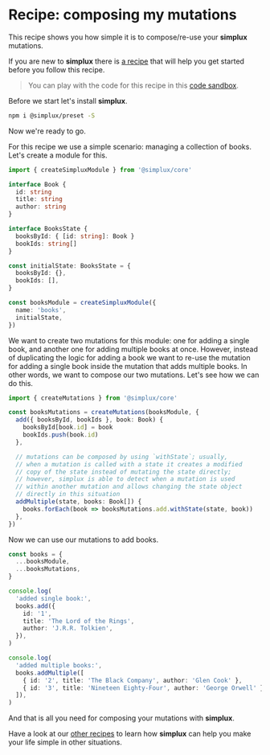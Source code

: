 # Recipe: composing my mutations

This recipe shows you how simple it is to compose/re-use your **simplux** mutations.

If you are new to **simplux** there is [a recipe](../../basics/getting-started#readme) that will help you get started before you follow this recipe.

> You can play with the code for this recipe in this [code sandbox](https://codesandbox.io/s/github/MrWolfZ/simplux/tree/master/recipes/advanced/composing-mutations).

Before we start let's install **simplux**.

```sh
npm i @simplux/preset -S
```

Now we're ready to go.

For this recipe we use a simple scenario: managing a collection of books. Let's create a module for this.

```ts
import { createSimpluxModule } from '@simplux/core'

interface Book {
  id: string
  title: string
  author: string
}

interface BooksState {
  booksById: { [id: string]: Book }
  bookIds: string[]
}

const initialState: BooksState = {
  booksById: {},
  bookIds: [],
}

const booksModule = createSimpluxModule({
  name: 'books',
  initialState,
})
```

We want to create two mutations for this module: one for adding a single book, and another one for adding multiple books at once. However, instead of duplicating the logic for adding a book we want to re-use the mutation for adding a single book inside the mutation that adds multiple books. In other words, we want to compose our two mutations. Let's see how we can do this.

```ts
import { createMutations } from '@simplux/core'

const booksMutations = createMutations(booksModule, {
  add({ booksById, bookIds }, book: Book) {
    booksById[book.id] = book
    bookIds.push(book.id)
  },

  // mutations can be composed by using `withState`; usually,
  // when a mutation is called with a state it creates a modified
  // copy of the state instead of mutating the state directly;
  // however, simplux is able to detect when a mutation is used
  // within another mutation and allows changing the state object
  // directly in this situation
  addMultiple(state, books: Book[]) {
    books.forEach(book => booksMutations.add.withState(state, book))
  },
})
```

Now we can use our mutations to add books.

```ts
const books = {
  ...booksModule,
  ...booksMutations,
}

console.log(
  'added single book:',
  books.add({
    id: '1',
    title: 'The Lord of the Rings',
    author: 'J.R.R. Tolkien',
  }),
)

console.log(
  'added multiple books:',
  books.addMultiple([
    { id: '2', title: 'The Black Company', author: 'Glen Cook' },
    { id: '3', title: 'Nineteen Eighty-Four', author: 'George Orwell' },
  ]),
)
```

And that is all you need for composing your mutations with **simplux**.

Have a look at our [other recipes](../../../../..#recipes) to learn how **simplux** can help you make your life simple in other situations.

